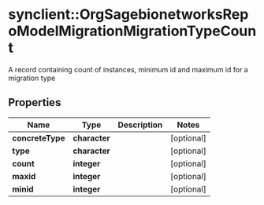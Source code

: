 # synclient::OrgSagebionetworksRepoModelMigrationMigrationTypeCount

A record containing count of instances, minimum id and maximum id for a migration type

## Properties
Name | Type | Description | Notes
------------ | ------------- | ------------- | -------------
**concreteType** | **character** |  | [optional] 
**type** | **character** |  | [optional] 
**count** | **integer** |  | [optional] 
**maxid** | **integer** |  | [optional] 
**minid** | **integer** |  | [optional] 


